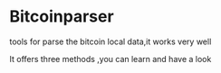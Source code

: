 # Bitcoinparser
tools for parse the bitcoin local data,it works very well 

It offers three methods ,you can learn and have a look


